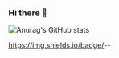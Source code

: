 ### Hi there 👋

![Anurag's GitHub stats](https://github-readme-stats.vercel.app/api?username=jeonkwanghwi&show_icons=true&theme=radical)

https://img.shields.io/badge/<LABEL>-<MESSAGE>-<COLOR>

<!--
**jeonkwanghwi/jeonkwanghwi** is a ✨ _special_ ✨ repository because its `README.md` (this file) appears on your GitHub profile.

Here are some ideas to get you started:

- 🔭 I’m currently working on ...
- 🌱 I’m currently learning ...
- 👯 I’m looking to collaborate on ...
- 🤔 I’m looking for help with ...
- 💬 Ask me about ...
- 📫 How to reach me: ...
- 😄 Pronouns: ...
- ⚡ Fun fact: ...
-->
